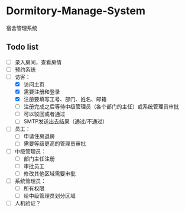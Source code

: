# Dormitory-Manage-System

宿舍管理系统

## Todo list

- [ ] 录入房间，查看房情
- [ ] 预约系统
- [ ] 访客：
  - [x] 访问主页
  - [x] 需要注册和登录
  - [x] 注册要填写工号、部门、姓名、邮箱
  - [ ] 注册完成之后等待中级管理员（各个部门的主任）或系统管理员审批
  - [ ] 可以驳回或者通过
  - [ ] SMTP发送出去结果（通过/不通过）
- [ ] 员工：
  - [ ] 申请住房退房
  - [ ] 需要等级更高的管理员审批
- [ ] 中级管理员：
  - [ ] 部门主任注册
  - [ ] 审批员工
  - [ ] 修改其他区域需要审批
- [ ] 系统管理员：
  - [ ] 所有权限
  - [ ] 给中级管理员划分区域
- [ ] 人机验证？
